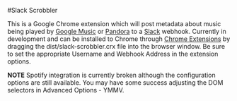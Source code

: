 #Slack Scrobbler

This is a Google Chrome extension which will post metadata about music being played by [Google Music](https://play.google.com/) or [Pandora](http://www.pandora.com/) to a [Slack](https://slack.com/) webhook. Currently in development and can be installed to Chrome through [Chrome Extensions](chrome://extensions/) by dragging the dist/slack-scrobbler.crx file into the browser window. Be sure to set the appropriate Username and Webhook Address in the extension options.

**NOTE**
Spotify integration is currently broken although the configuration options are still available. You may have some success adjusting the DOM selectors in Advanced Options - YMMV.